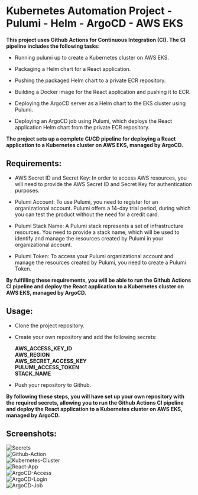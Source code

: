 
# Kubernetes Automation Project - Pulumi - Helm - ArgoCD - AWS EKS

**This project uses Github Actions for Continuous Integration (CI). The CI pipeline includes the following tasks:**

- Running pulumi up to create a Kubernetes cluster on AWS EKS.

- Packaging a Helm chart for a React application.

- Pushing the packaged Helm chart to a private ECR repository.

- Building a Docker image for the React application and pushing it to ECR.

- Deploying the ArgoCD server as a Helm chart to the EKS cluster using Pulumi.

- Deploying an ArgoCD job using Pulumi, which deploys the React application Helm chart from the private ECR repository.

**The project sets up a complete CI/CD pipeline for deploying a React application to a Kubernetes cluster on AWS EKS, managed by ArgoCD.**



## Requirements:

- AWS Secret ID and Secret Key: In order to access AWS resources, you will need to provide the AWS Secret ID and Secret Key for authentication purposes.

- Pulumi Account: To use Pulumi, you need to register for an organizational account. Pulumi offers a 14-day trial period, during which you can test the product without the need for a credit card.

- Pulumi Stack Name: A Pulumi stack represents a set of infrastructure resources. You need to provide a stack name, which will be used to identify and manage the resources created by Pulumi in your organizational account.

- Pulumi Token: To access your Pulumi organizational account and manage the resources created by Pulumi, you need to create a Pulumi Token.

**By fulfilling these requirements, you will be able to run the Github Actions CI pipeline and deploy the React application to a Kubernetes cluster on AWS EKS, managed by ArgoCD.**

## Usage:

- Clone the project repository.

- Create your own repository and add the following secrets:

    **AWS_ACCESS_KEY_ID**  
    **AWS_REGION**  
    **AWS_SECRET_ACCESS_KEY**  
    **PULUMI_ACCESS_TOKEN**  
    **STACK_NAME**  

- Push your repository to Github.

**By following these steps, you will have set up your own repository with the required secrets, allowing you to run the Github Actions CI pipeline and deploy the React application to a Kubernetes cluster on AWS EKS, managed by ArgoCD.**


## Screenshots:

![Secrets](https://drive.google.com/thumbnail?id=1hLPdYy--L7RWFy5oq-iMh8ix3M1wdSp-&sz=w1000)  
![Github-Action](https://drive.google.com/thumbnail?id=1TRAZ5abc19xMf3E_jHSZE7D2_zssSt83&sz=w1000)  
![Kubernetes-Cluster](https://drive.google.com/thumbnail?id=1gTVBp22nSxx8jR05kzMZZuz9-kZ7b3Dz&sz=w1000)  
![React-App](https://drive.google.com/thumbnail?id=1JDVejJiv1yNUVC59E0ISqGzJZqhM0VOC&sz=w1000)  
![ArgoCD-Access](https://drive.google.com/thumbnail?id=1JoymQ6T0h8ypVGfPSxY310fSyqe-0BrZ&sz=w1000)   
![ArgoCD-Login](https://drive.google.com/thumbnail?id=1NHzM9vYxwVCG_PRFCCjHSldqvH-HWHTy&sz=w1000)  
![ArgoCD-Job](https://drive.google.com/thumbnail?id=116au4DrU81IaUYd7qDYsBguoCvFdll1b&sz=w1000)    








